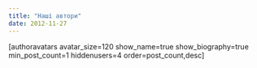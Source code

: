```yaml
---
title: "Наші автори"
date: 2012-11-27
---
```


\[authoravatars avatar\_size=120 show\_name=true show\_biography=true min\_post\_count=1 hiddenusers=4 order=post\_count,desc\]
